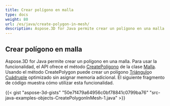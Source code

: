 ```yaml
---
title: Crear polígono en malla
type: docs
weight: 80
url: /es/java/create-polygon-in-mesh/
description: Aspose.3D for Java permite crear un polígono en una malla.
---
```

##  **Crear polígono en malla**
Aspose.3D for Java permite crear un polígono en una malla. Para usar la funcionalidad, el API ofrece el método [CreatePolígono](https://reference.aspose.com/3d/java/com.aspose.threed/Mesh#createPolygon-int-int-int-) de la clase [Malla](https://reference.aspose.com/3d/java/com.aspose.threed/Mesh). Usando el método CreatePolygon puede crear un polígono [Triángulo](https://reference.aspose.com/3d/java/com.aspose.threed/Mesh#createPolygon-int-int-int-)o [Cuádruple](https://reference.aspose.com/3d/java/com.aspose.threed/Mesh#createPolygon-int-int-int-int-) optimizado sin asignar memoria adicional. El siguiente fragmento de código muestra cómo utilizar esta funcionalidad.



{{< gist "aspose-3d-gists" "50e7f479a64956c0bf78841c0799ba76" "src-java-examples-objects-CreatePolygonInMesh-1.java" >}}
